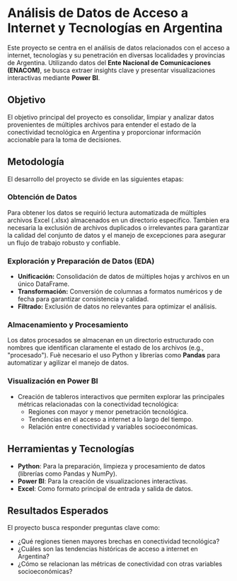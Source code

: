 ﻿# Análisis de Datos de Acceso a Internet y Tecnologías en Argentina

Este proyecto se centra en el análisis de datos relacionados con el acceso a internet, tecnologías y su penetración en diversas localidades y provincias de Argentina. Utilizando datos del **Ente Nacional de Comunicaciones (ENACOM)**, se busca extraer insights clave y presentar visualizaciones interactivas mediante **Power BI**.

## Objetivo
El objetivo principal del proyecto es consolidar, limpiar y analizar datos provenientes de múltiples archivos para entender el estado de la conectividad tecnológica en Argentina y proporcionar información accionable para la toma de decisiones.

## Metodología
El desarrollo del proyecto se divide en las siguientes etapas:

### Obtención de Datos
Para obtener los datos se requirió lectura automatizada de múltiples archivos Excel (.xlsx) almacenados en un directorio específico. Tambien era necesaria la exclusión de archivos duplicados o irrelevantes para garantizar la calidad del conjunto de datos y el manejo de excepciones para asegurar un flujo de trabajo robusto y confiable.

### Exploración y Preparación de Datos (EDA)
- **Unificación:** Consolidación de datos de múltiples hojas y archivos en un único DataFrame.
- **Transformación:** Conversión de columnas a formatos numéricos y de fecha para garantizar consistencia y calidad.
- **Filtrado:** Exclusión de datos no relevantes para optimizar el análisis.

### Almacenamiento y Procesamiento
Los datos procesados se almacenan en un directorio estructurado con nombres que identifican claramente el estado de los archivos (e.g., "procesado"). Fuè necesario el uso Python y librerías como **Pandas** para automatizar y agilizar el manejo de datos.

### Visualización en Power BI
- Creación de tableros interactivos que permiten explorar las principales métricas relacionadas con la conectividad tecnológica:
  - Regiones con mayor y menor penetración tecnológica.
  - Tendencias en el acceso a internet a lo largo del tiempo.
  - Relación entre conectividad y variables socioeconómicas.

## Herramientas y Tecnologías
- **Python**: Para la preparación, limpieza y procesamiento de datos (librerías como Pandas y NumPy).
- **Power BI**: Para la creación de visualizaciones interactivas.
- **Excel**: Como formato principal de entrada y salida de datos.

## Resultados Esperados
El proyecto busca responder preguntas clave como:
- ¿Qué regiones tienen mayores brechas en conectividad tecnológica?
- ¿Cuáles son las tendencias históricas de acceso a internet en Argentina?
- ¿Cómo se relacionan las métricas de conectividad con otras variables socioeconómicas?


